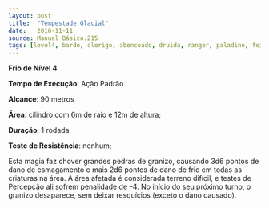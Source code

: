 ```yaml
---
layout: post
title:  "Tempestade Glacial"
date:   2016-11-11
source: Manual Básico.215
tags: [level4, bardo, clerigo, abencoado, druida, ranger, paladino, feiticeiro, mago, frio, padrao, metros, cilindro, rodada, nenhum, dano]
---
```


**Frio de Nível 4**

**Tempo de Execução**: Ação Padrão

**Alcance**: 90 metros

**Área**: cilindro com 6m de raio e 12m de altura;

**Duração**: 1 rodada

**Teste de Resistência**: nenhum;

Esta magia faz chover grandes pedras de granizo, causando 3d6 pontos de dano de esmagamento e mais 2d6 pontos de dano de frio em todas as criaturas na área.
A área afetada é considerada terreno difícil, e testes de Percepção ali sofrem penalidade de –4. No início do seu próximo turno, o granizo desaparece, sem deixar resquícios (exceto o dano causado).
